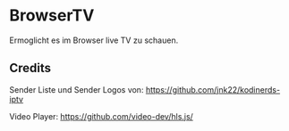 # BrowserTV
Ermoglicht es im Browser live TV zu schauen.

## Credits
Sender Liste und Sender Logos von: https://github.com/jnk22/kodinerds-iptv

Video Player: https://github.com/video-dev/hls.js/

